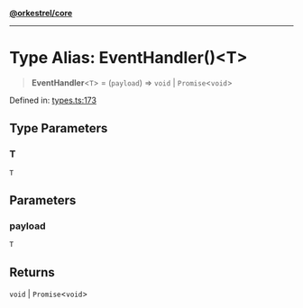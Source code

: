 [**@orkestrel/core**](../index.md)

***

# Type Alias: EventHandler()\<T\>

> **EventHandler**\<`T`\> = (`payload`) => `void` \| `Promise`\<`void`\>

Defined in: [types.ts:173](https://github.com/orkestrel/core/blob/076093e61b67cd3d4198b173439f047ddbc97abc/src/types.ts#L173)

## Type Parameters

### T

`T`

## Parameters

### payload

`T`

## Returns

`void` \| `Promise`\<`void`\>
